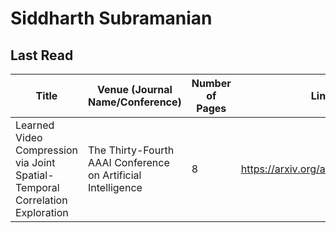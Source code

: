 # Siddharth Subramanian

## Last Read

| Title | Venue (Journal Name/Conference) | Number of Pages | Link |
|-------|---------------------------------|-----------------|------|
| Learned Video Compression via Joint Spatial-Temporal Correlation Exploration | The Thirty-Fourth AAAI Conference on Artificial Intelligence | 8 | https://arxiv.org/abs/1912.06348 |
